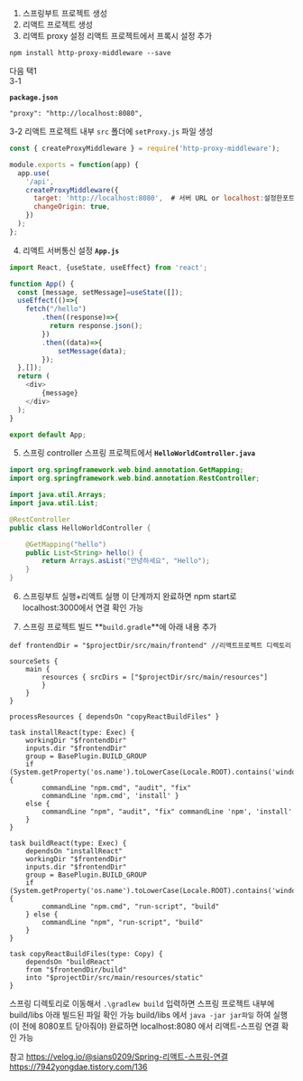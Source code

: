 1. 스프링부트 프로젝트 생성
2. 리액트 프로젝트 생성
3. 리액트 proxy 설정
리액트 프로젝트에서 프록시 설정 추가
```null
npm install http-proxy-middleware --save
```
다음 택1
<br/>
3-1

**`package.json`**
~~~ 
"proxy": "http://localhost:8080",
~~~

3-2
리액트 프로젝트 내부 `src` 폴더에 `setProxy.js` 파일 생성
```js
const { createProxyMiddleware } = require('http-proxy-middleware');

module.exports = function(app) {
  app.use(
    '/api',
    createProxyMiddleware({
      target: 'http://localhost:8080',	# 서버 URL or localhost:설정한포트번호
      changeOrigin: true,
    })
  );
};
```
4. 리액트 서버통신 설정
**`App.js`**
```js
import React, {useState, useEffect} from 'react';

function App() {
  const [message, setMessage]=useState([]);
  useEffect(()=>{
    fetch("/hello")
        .then((response)=>{
          return response.json();
        })
        .then((data)=>{
            setMessage(data);
        });
  },[]);
  return (
    <div>
        {message}
    </div>
  );
}

export default App;
```

5. 스프링 controller
스프링 프로젝트에서
**`HelloWorldController.java`**
```java
import org.springframework.web.bind.annotation.GetMapping;
import org.springframework.web.bind.annotation.RestController;

import java.util.Arrays;
import java.util.List;

@RestController
public class HelloWorldController {

    @GetMapping("hello")
    public List<String> hello() {
        return Arrays.asList("안녕하세요", "Hello");
    }
}
```
6. 스프링부트 실행+리액트 실행
이 단계까지 완료하면 npm start로 localhost:3000에서 연결 확인 가능

7. 스프링 프로젝트 빌드
**`build.gradle`**에 아래 내용 추가
```
def frontendDir = "$projectDir/src/main/frontend" //리액트프로젝트 디렉토리

sourceSets {
	main {
		resources { srcDirs = ["$projectDir/src/main/resources"]
		}
	}
}

processResources { dependsOn "copyReactBuildFiles" }

task installReact(type: Exec) {
	workingDir "$frontendDir"
	inputs.dir "$frontendDir"
	group = BasePlugin.BUILD_GROUP
	if (System.getProperty('os.name').toLowerCase(Locale.ROOT).contains('windows')) {
		commandLine "npm.cmd", "audit", "fix"
		commandLine 'npm.cmd', 'install' }
	else {
		commandLine "npm", "audit", "fix" commandLine 'npm', 'install'
	}
}

task buildReact(type: Exec) {
	dependsOn "installReact"
	workingDir "$frontendDir"
	inputs.dir "$frontendDir"
	group = BasePlugin.BUILD_GROUP
	if (System.getProperty('os.name').toLowerCase(Locale.ROOT).contains('windows')) {
		commandLine "npm.cmd", "run-script", "build"
	} else {
		commandLine "npm", "run-script", "build"
	}
}

task copyReactBuildFiles(type: Copy) {
	dependsOn "buildReact"
	from "$frontendDir/build"
	into "$projectDir/src/main/resources/static"
}
```
스프링 디렉토리로 이동해서
`.\gradlew build` 
입력하면 스프링 프로젝트 내부에 build/libs 아래 빌드된 파일 확인 가능
build/libs 에서
`java -jar jar파일`
하여 실행
(이 전에 8080포트 닫아줘야) 완료하면 localhost:8080 에서 리액트-스프링 연결 확인 가능



참고
https://velog.io/@sians0209/Spring-리액트-스프링-연결
https://7942yongdae.tistory.com/136